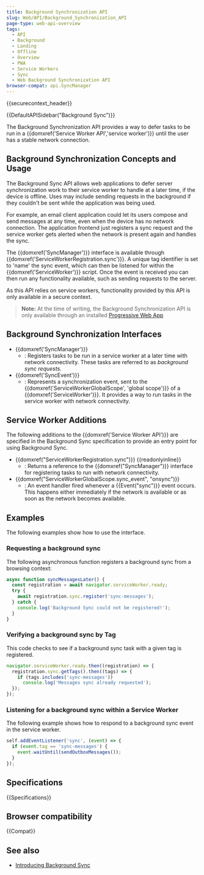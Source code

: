```yaml
---
title: Background Synchronization API
slug: Web/API/Background_Synchronization_API
page-type: web-api-overview
tags:
  - API
  - Background
  - Landing
  - Offline
  - Overview
  - PWA
  - Service Workers
  - Sync
  - Web Background Synchronization API
browser-compat: api.SyncManager
---
```

{{securecontext_header}}

{{DefaultAPISidebar("Background Sync")}}

The Background Synchronization API provides a way to defer tasks to be run in a {{domxref('Service Worker API','service worker')}} until the user has a stable network connection.

## Background Synchronization Concepts and Usage

The Background Sync API allows web applications to defer server synchronization work to their service worker to handle at a later time, if the device is offline. Uses may include sending requests in the background if they couldn't be sent while the application was being used.

For example, an email client application could let its users compose and send messages at any time, even when the device has no network connection. The application frontend just registers a sync request and the service worker gets alerted when the network is present again and handles the sync.

The {{domxref('SyncManager')}} interface is available through {{domxref('ServiceWorkerRegistration.sync')}}. A unique tag identifier is set to 'name' the sync event, which can then be listened for within the {{domxref('ServiceWorker')}} script. Once the event is received you can then run any functionality available, such as sending requests to the server.

As this API relies on service workers, functionality provided by this API is only available in a secure context.

> **Note:** At the time of writing, the Background Synchronization API is only available through an installed [Progressive Web App](/en-US/docs/Web/Progressive_web_apps)

## Background Synchronization Interfaces

- {{domxref('SyncManager')}}
  - : Registers tasks to be run in a service worker at a later time with network connectivity. These tasks are referred to as _background sync requests_.
- {{domxref('SyncEvent')}}
  - : Represents a synchronization event, sent to the {{domxref('ServiceWorkerGlobalScope', 'global scope')}} of a {{domxref('ServiceWorker')}}. It provides a way to run tasks in the service worker with network connectivity.

## Service Worker Additions

The following additions to the {{domxref('Service Worker API')}} are specified in the Background Sync specification to provide an entry point for using Background Sync.

- {{domxref("ServiceWorkerRegistration.sync")}} {{readonlyinline}}
  - : Returns a reference to the {{domxref("SyncManager")}} interface for registering tasks to run with network connectivity.
- {{domxref("ServiceWorkerGlobalScope.sync_event", "onsync")}}
  - : An event handler fired whenever a {{Event("sync")}} event occurs. This happens either immediately if the network is available or as soon as the network becomes available.

## Examples

The following examples show how to use the interface.

### Requesting a background sync

The following asynchronous function registers a background sync from a browsing context:

```js
async function syncMessagesLater() {
  const registration = await navigator.serviceWorker.ready;
  try {
    await registration.sync.register('sync-messages');
  } catch {
    console.log('Background Sync could not be registered!');
  }
}
```

### Verifying a background sync by Tag

This code checks to see if a background sync task with a given tag is registered.

```js
navigator.serviceWorker.ready.then((registration) => {
  registration.sync.getTags().then((tags) => {
    if (tags.includes('sync-messages'))
      console.log('Messages sync already requested');
  });
});
```

### Listening for a background sync within a Service Worker

The following example shows how to respond to a background sync event in the service worker.

```js
self.addEventListener('sync', (event) => {
  if (event.tag == 'sync-messages') {
    event.waitUntil(sendOutboxMessages());
  }
});
```

## Specifications

{{Specifications}}

## Browser compatibility

{{Compat}}

## See also

- [Introducing Background Sync](https://developer.chrome.com/blog/background-sync/)
